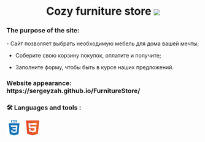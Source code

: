 <h1 align="center">
  Сozy furniture store
  <img align="center" src="https://media4.giphy.com/media/v1.Y2lkPTc5MGI3NjExMXhkaHg2bGVqaXJ4dmhvcmQ3aTUzbGJvdXg3NWUwdmd3aGEyem1xaiZlcD12MV9pbnRlcm5hbF9naWZfYnlfaWQmY3Q9Zw/JGdbbSyi3wM9uBKv8p/giphy.gif" width="60px"/>
</h1>

<h3>The purpose of the site:</h3>
- Сайт позволяет выбрать необходимую мебель для дома вашей мечты;

- Соберите свою корзину покупок, оплатите и получите;

- Заполните форму, чтобы быть в курсе наших предложений.

<h3>
  Website appearance: https://sergeyzah.github.io/FurnitureStore/
</h3>

### :hammer_and_wrench: Languages and tools :

<img src="https://github.com/devicons/devicon/blob/master/icons/css3/css3-plain-wordmark.svg"  title="CSS3" alt="CSS" width="40" height="40"/>&nbsp;
  <img src="https://github.com/devicons/devicon/blob/master/icons/html5/html5-original.svg" title="HTML5" alt="HTML" width="40" height="40"/>&nbsp;
